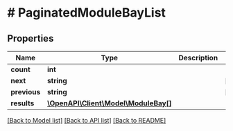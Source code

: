 # # PaginatedModuleBayList

## Properties

Name | Type | Description | Notes
------------ | ------------- | ------------- | -------------
**count** | **int** |  |
**next** | **string** |  | [optional]
**previous** | **string** |  | [optional]
**results** | [**\OpenAPI\Client\Model\ModuleBay[]**](ModuleBay.md) |  |

[[Back to Model list]](../../README.md#models) [[Back to API list]](../../README.md#endpoints) [[Back to README]](../../README.md)
